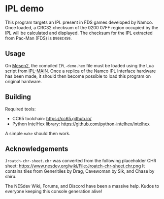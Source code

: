 # IPL demo

This program targets an IPL present in FDS games developed by Namco.
Once loaded, a CRC32 checksum of the $0200~$07FF region occupied by the IPL will be calculated and displayed.
The checksum for the IPL extracted from Pac-Man (FDS) is `D908C459`.

## Usage

On [Mesen2](https://www.mesen.ca/), the compiled `IPL-demo.hex` file must be loaded using the Lua script from [IPL-MAIN](https://github.com/TakuikaNinja/IPL-MAIN).
Once a replica of the Namco IPL Interface hardware has been made, it should then become possible to load this program on original hardware.

## Building

Required tools:
- CC65 toolchain: https://cc65.github.io/
- Python IntelHex library: https://github.com/python-intelhex/intelhex

A simple `make` should then work.

## Acknowledgements

`Jroatch-chr-sheet.chr` was converted from the following placeholder CHR sheet: 
https://www.nesdev.org/wiki/File:Jroatch-chr-sheet.chr.png
It contains tiles from Generitiles by Drag, Cavewoman by Sik, and Chase by shiru.

The NESdev Wiki, Forums, and Discord have been a massive help. 
Kudos to everyone keeping this console generation alive!
